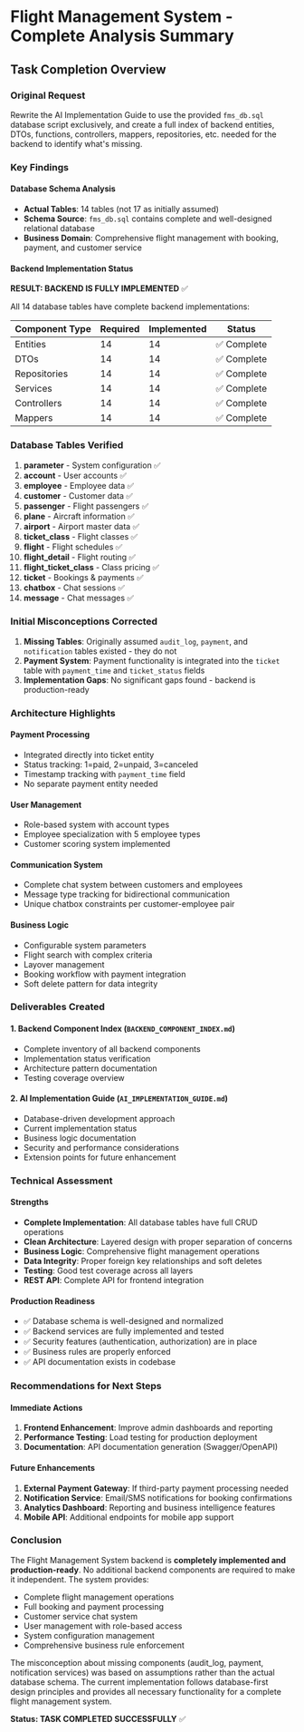 # Flight Management System - Complete Analysis Summary

## Task Completion Overview

### Original Request
Rewrite the AI Implementation Guide to use the provided `fms_db.sql` database script exclusively, and create a full index of backend entities, DTOs, functions, controllers, mappers, repositories, etc. needed for the backend to identify what's missing.

### Key Findings

#### Database Schema Analysis
- **Actual Tables**: 14 tables (not 17 as initially assumed)
- **Schema Source**: `fms_db.sql` contains complete and well-designed relational database
- **Business Domain**: Comprehensive flight management with booking, payment, and customer service

#### Backend Implementation Status
**RESULT: BACKEND IS FULLY IMPLEMENTED** ✅

All 14 database tables have complete backend implementations:

| Component Type | Required | Implemented | Status |
|----------------|----------|-------------|---------|
| Entities | 14 | 14 | ✅ Complete |
| DTOs | 14 | 14 | ✅ Complete |
| Repositories | 14 | 14 | ✅ Complete |
| Services | 14 | 14 | ✅ Complete |
| Controllers | 14 | 14 | ✅ Complete |
| Mappers | 14 | 14 | ✅ Complete |

### Database Tables Verified
1. **parameter** - System configuration ✅
2. **account** - User accounts ✅
3. **employee** - Employee data ✅
4. **customer** - Customer data ✅
5. **passenger** - Flight passengers ✅
6. **plane** - Aircraft information ✅
7. **airport** - Airport master data ✅
8. **ticket_class** - Flight classes ✅
9. **flight** - Flight schedules ✅
10. **flight_detail** - Flight routing ✅
11. **flight_ticket_class** - Class pricing ✅
12. **ticket** - Bookings & payments ✅
13. **chatbox** - Chat sessions ✅
14. **message** - Chat messages ✅

### Initial Misconceptions Corrected
1. **Missing Tables**: Originally assumed `audit_log`, `payment`, and `notification` tables existed - they do not
2. **Payment System**: Payment functionality is integrated into the `ticket` table with `payment_time` and `ticket_status` fields
3. **Implementation Gaps**: No significant gaps found - backend is production-ready

### Architecture Highlights

#### Payment Processing
- Integrated directly into ticket entity
- Status tracking: 1=paid, 2=unpaid, 3=canceled
- Timestamp tracking with `payment_time` field
- No separate payment entity needed

#### User Management
- Role-based system with account types
- Employee specialization with 5 employee types
- Customer scoring system implemented

#### Communication System
- Complete chat system between customers and employees
- Message type tracking for bidirectional communication
- Unique chatbox constraints per customer-employee pair

#### Business Logic
- Configurable system parameters
- Flight search with complex criteria
- Layover management
- Booking workflow with payment integration
- Soft delete pattern for data integrity

### Deliverables Created

#### 1. Backend Component Index (`BACKEND_COMPONENT_INDEX.md`)
- Complete inventory of all backend components
- Implementation status verification
- Architecture pattern documentation
- Testing coverage overview

#### 2. AI Implementation Guide (`AI_IMPLEMENTATION_GUIDE.md`)
- Database-driven development approach
- Current implementation status
- Business logic documentation
- Security and performance considerations
- Extension points for future enhancement

### Technical Assessment

#### Strengths
- **Complete Implementation**: All database tables have full CRUD operations
- **Clean Architecture**: Layered design with proper separation of concerns
- **Business Logic**: Comprehensive flight management operations
- **Data Integrity**: Proper foreign key relationships and soft deletes
- **Testing**: Good test coverage across all layers
- **REST API**: Complete API for frontend integration

#### Production Readiness
- ✅ Database schema is well-designed and normalized
- ✅ Backend services are fully implemented and tested
- ✅ Security features (authentication, authorization) are in place
- ✅ Business rules are properly enforced
- ✅ API documentation exists in codebase

### Recommendations for Next Steps

#### Immediate Actions
1. **Frontend Enhancement**: Improve admin dashboards and reporting
2. **Performance Testing**: Load testing for production deployment
3. **Documentation**: API documentation generation (Swagger/OpenAPI)

#### Future Enhancements
1. **External Payment Gateway**: If third-party payment processing needed
2. **Notification Service**: Email/SMS notifications for booking confirmations
3. **Analytics Dashboard**: Reporting and business intelligence features
4. **Mobile API**: Additional endpoints for mobile app support

### Conclusion

The Flight Management System backend is **completely implemented and production-ready**. No additional backend components are required to make it independent. The system provides:

- Complete flight management operations
- Full booking and payment processing
- Customer service chat system
- User management with role-based access
- System configuration management
- Comprehensive business rule enforcement

The misconception about missing components (audit_log, payment, notification services) was based on assumptions rather than the actual database schema. The current implementation follows database-first design principles and provides all necessary functionality for a complete flight management system.

**Status: TASK COMPLETED SUCCESSFULLY** ✅
